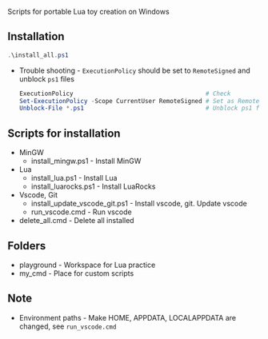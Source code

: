 Scripts for portable Lua toy creation on Windows

## Installation
```powershell
.\install_all.ps1
```
* Trouble shooting - `ExecutionPolicy` should be set to `RemoteSigned` and unblock `ps1` files
    ```powershell
    ExecutionPolicy                                     # Check
    Set-ExecutionPolicy -Scope CurrentUser RemoteSigned # Set as RemoteSigned
    Unblock-File *.ps1                                  # Unblock ps1 files
    ```

## Scripts for installation
* MinGW
    * install_mingw.ps1 - Install MinGW
* Lua
    * install_lua.ps1 - Install Lua
    * install_luarocks.ps1 - Install LuaRocks
* Vscode, Git
    * install_update_vscode_git.ps1 - Install vscode, git. Update vscode
    * run_vscode.cmd - Run vscode
* delete_all.cmd - Delete all installed

## Folders
* playground - Workspace for Lua practice
* my_cmd - Place for custom scripts

## Note
* Environment paths - Make HOME, APPDATA, LOCALAPPDATA are changed, see `run_vscode.cmd`
